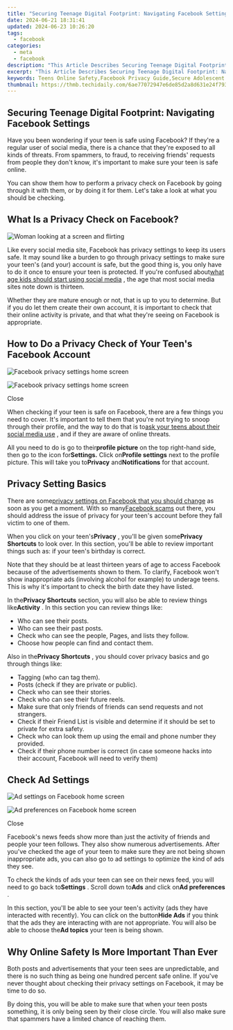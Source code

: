 ```yaml
---
title: "Securing Teenage Digital Footprint: Navigating Facebook Settings"
date: 2024-06-21 18:31:41
updated: 2024-06-23 10:26:20
tags:
  - facebook
categories:
  - meta
  - facebook
description: "This Article Describes Securing Teenage Digital Footprint: Navigating Facebook Settings"
excerpt: "This Article Describes Securing Teenage Digital Footprint: Navigating Facebook Settings"
keywords: Teens Online Safety,Facebook Privacy Guide,Secure Adolescent Profile,Digital Footprint Control,Youth Social Network Security,Managing Teen Facebook Settings,Protecting Young User Privacy
thumbnail: https://thmb.techidaily.com/6ae77072947e6de85d2a8d631e24f7937491d0d11e8e4a458198601a87eb9beb.jpg
---
```


## Securing Teenage Digital Footprint: Navigating Facebook Settings

 Have you been wondering if your teen is safe using Facebook? If they're a regular user of social media, there is a chance that they're exposed to all kinds of threats. From spammers, to fraud, to receiving friends' requests from people they don't know, it's important to make sure your teen is safe online.

 You can show them how to perform a privacy check on Facebook by going through it with them, or by doing it for them. Let's take a look at what you should be checking.

## What Is a Privacy Check on Facebook?

![Woman looking at a screen and flirting](https://static1.makeuseofimages.com/wordpress/wp-content/uploads/2022/10/My-project-(30).jpg)

 Like every social media site, Facebook has privacy settings to keep its users safe. It may sound like a burden to go through privacy settings to make sure your teen's (and your) account is safe, but the good thing is, you only have to do it once to ensure your teen is protected. If you're confused about[what age kids should start using social media](https://www.makeuseof.com/what-age-should-kids-start-using-social-media/) , the age that most social media sites note down is thirteen.

 Whether they are mature enough or not, that is up to you to determine. But if you do let them create their own account, it is important to check that their online activity is private, and that what they're seeing on Facebook is appropriate.

## How to Do a Privacy Check of Your Teen's Facebook Account

![Facebook privacy settings home screen](https://static1.makeuseofimages.com/wordpress/wp-content/uploads/2022/11/315881243_876397690203581_4735515869331129459_n.jpg)

![Facebook privacy settings home screen](https://static1.makeuseofimages.com/wordpress/wp-content/uploads/2022/11/316141350_1312742282896479_4695683312913005289_n.jpg)

Close

 When checking if your teen is safe on Facebook, there are a few things you need to cover. It's important to tell them that you're not trying to snoop through their profile, and the way to do that is to[ask your teens about their social media use](https://www.makeuseof.com/things-to-ask-kids-about-social-media-use/) , and if they are aware of online threats.

 All you need to do is go to their**profile picture** on the top right-hand side, then go to the icon for**Settings.** Click on**Profile settings** next to the profile picture. This will take you to**Privacy** and**Notifications** for that account.

## Privacy Setting Basics

 There are some[privacy settings on Facebook that you should change](https://www.makeuseof.com/facebook-privacy-settings-you-should-change/) as soon as you get a moment. With so many[Facebook scams](https://www.makeuseof.com/tag/recognise-understand-anatomy-successful-facebook-scam/) out there, you should address the issue of privacy for your teen's account before they fall victim to one of them.

 When you click on your teen's**Privacy** , you'll be given some**Privacy Shortcuts** to look over. In this section, you'll be able to review important things such as: if your teen's birthday is correct.

 Note that they should be at least thirteen years of age to access Facebook because of the advertisements shown to them. To clarify, Facebook won't show inappropriate ads (involving alcohol for example) to underage teens. This is why it's important to check the birth date they have listed.

 In the**Privacy Shortcuts** section, you will also be able to review things like**Activity** . In this section you can review things like:

* Who can see their posts.
* Who can see their past posts.
* Check who can see the people, Pages, and lists they follow.
* Choose how people can find and contact them.

 Also in the**Privacy Shortcuts** , you should cover privacy basics and go through things like:

* Tagging (who can tag them).
* Posts (check if they are private or public).
* Check who can see their stories.
* Check who can see their future reels.
* Make sure that only friends of friends can send requests and not strangers.
* Check if their Friend List is visible and determine if it should be set to private for extra safety.
* Check who can look them up using the email and phone number they provided.
* Check if their phone number is correct (in case someone hacks into their account, Facebook will need to verify them)

## Check Ad Settings

![Ad settings on Facebook home screen](https://static1.makeuseofimages.com/wordpress/wp-content/uploads/2022/11/316042883_531424965553209_5566649838999979785_n.jpg)

![Ad preferences on Facebook home screen](https://static1.makeuseofimages.com/wordpress/wp-content/uploads/2022/11/316046945_638937141260407_2107848749364099732_n.jpg)

Close

 Facebook's news feeds show more than just the activity of friends and people your teen follows. They also show numerous advertisements. After you've checked the age of your teen to make sure they are not being shown inappropriate ads, you can also go to ad settings to optimize the kind of ads they see.

 To check the kinds of ads your teen can see on their news feed, you will need to go back to**Settings** . Scroll down to**Ads** and click on**Ad preferences** .

 In this section, you'll be able to see your teen's activity (ads they have interacted with recently). You can click on the button**Hide Ads** if you think that the ads they are interacting with are not appropriate. You will also be able to choose the**Ad topics** your teen is being shown.

## Why Online Safety Is More Important Than Ever

 Both posts and advertisements that your teen sees are unpredictable, and there is no such thing as being one hundred percent safe online. If you've never thought about checking their privacy settings on Facebook, it may be time to do so.

 By doing this, you will be able to make sure that when your teen posts something, it is only being seen by their close circle. You will also make sure that spammers have a limited chance of reaching them.


<ins class="adsbygoogle"
     style="display:block"
     data-ad-format="autorelaxed"
     data-ad-client="ca-pub-7571918770474297"
     data-ad-slot="1223367746"></ins>



<ins class="adsbygoogle"
     style="display:block"
     data-ad-client="ca-pub-7571918770474297"
     data-ad-slot="8358498916"
     data-ad-format="auto"
     data-full-width-responsive="true"></ins>
